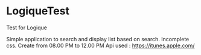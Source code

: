 # LogiqueTest
Test for Logique

Simple application to search and display list based on search.
Incomplete css.
Create from 08.00 PM to 12.00 PM
Api used : https://itunes.apple.com/
